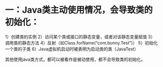 # 一：Java类主动使用情况，会导致类的初始化：
1）创建类的实例
2）访问某个类或接口的静态变量，或者对该静态变量赋值
3）调用类的静态方法
4）反射（如Class.forName(“com.bunny.Test”)）
5）初始化一个类的子类
6）Java虚拟机启动时被表明为启动类的类（JavaTest）

其他使用java类方式，都可以被看作是被动使用，都不会导致类的初始化。

  